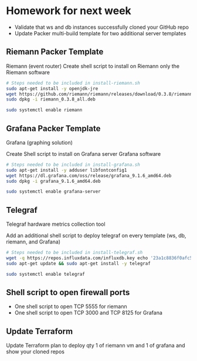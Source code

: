 # Homework for next week

* Validate that ws and db instances successfully cloned your GitHub repo
* Update Packer multi-build template for two additional server templates

## Riemann Packer Template

Riemann (event router)
Create shell script to install on Riemann only the Riemann software

```bash
# Steps needed to be included in install-riemann.sh 
sudo apt-get install -y openjdk-jre 
wget https://github.com/riemann/riemann/releases/download/0.3.8/riemann_0.3.8_all.deb
sudo dpkg -i riemann_0.3.8_all.deb
```

```bash
sudo systemctl enable riemann
```

## Grafana Packer Template

Grafana (graphing solution)

Create Shell script to install on Grafana server Grafana software

```bash
# Steps needed to be included in install-grafana.sh
sudo apt-get install -y adduser libfontconfig1
wget https://dl.grafana.com/oss/release/grafana_9.1.6_amd64.deb
sudo dpkg -i grafana_9.1.6_amd64.deb
```

```bash
sudo systemctl enable grafana-server
```

## Telegraf

Telegraf hardware metrics collection tool

Add an additional shell script to deploy telegraf on every template (ws, db, riemann, and Grafana)

```bash
# Steps needed to be included in install-telegraf.sh
wget -q https://repos.influxdata.com/influxdb.key echo '23a1c8836f0afc5ed24e0486339d7cc8f6790b83886c4c96995b88a061c5bb5d influxdb.key' | sha256sum -c && cat influxdb.key | gpg --dearmor | sudo tee /etc/apt/trusted.gpg.d/influxdb.gpg > /dev/null echo 'deb [signed-by=/etc/apt/trusted.gpg.d/influxdb.gpg] https://repos.influxdata.com/debian stable main' | sudo tee /etc/apt/sources.list.d/influxdata.list
sudo apt-get update && sudo apt-get install -y telegraf
```

```bash
sudo systemctl enable telegraf
```

## Shell script to open firewall ports

* One shell script to open TCP 5555 for riemann
* One shell script to open TCP 3000 and TCP 8125 for Grafana

## Update Terraform

Update Terraform plan to deploy qty 1 of riemann vm and 1 of grafana and show your cloned repos
